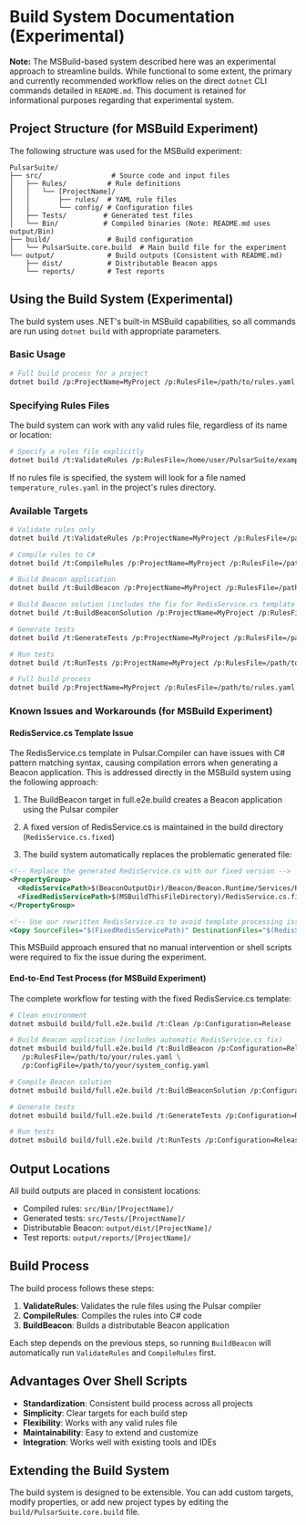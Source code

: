 # Build System Documentation (Experimental)

**Note:** The MSBuild-based system described here was an experimental approach to streamline builds. While functional to some extent, the primary and currently recommended workflow relies on the direct `dotnet` CLI commands detailed in `README.md`. This document is retained for informational purposes regarding that experimental system.

## Project Structure (for MSBuild Experiment)

The following structure was used for the MSBuild experiment:
```text
PulsarSuite/
├── src/                 # Source code and input files
│   ├── Rules/          # Rule definitions
│   │   └── [ProjectName]/
│   │       ├── rules/  # YAML rule files
│   │       └── config/ # Configuration files
│   ├── Tests/         # Generated test files
│   └── Bin/           # Compiled binaries (Note: README.md uses output/Bin)
├── build/              # Build configuration
│   └── PulsarSuite.core.build  # Main build file for the experiment
└── output/             # Build outputs (Consistent with README.md)
    ├── dist/           # Distributable Beacon apps
    └── reports/        # Test reports
```

## Using the Build System (Experimental)

The build system uses .NET's built-in MSBuild capabilities, so all commands are run using `dotnet build` with appropriate parameters.

### Basic Usage

```bash
# Full build process for a project
dotnet build /p:ProjectName=MyProject /p:RulesFile=/path/to/rules.yaml
```

### Specifying Rules Files

The build system can work with any valid rules file, regardless of its name or location:

```bash
# Specify a rules file explicitly
dotnet build /t:ValidateRules /p:RulesFile=/home/user/PulsarSuite/examples/Rules/MyProject/rules/custom_rules.yaml
```

If no rules file is specified, the system will look for a file named `temperature_rules.yaml` in the project's rules directory.

### Available Targets

```bash
# Validate rules only
dotnet build /t:ValidateRules /p:ProjectName=MyProject /p:RulesFile=/path/to/rules.yaml

# Compile rules to C#
dotnet build /t:CompileRules /p:ProjectName=MyProject /p:RulesFile=/path/to/rules.yaml

# Build Beacon application
dotnet build /t:BuildBeacon /p:ProjectName=MyProject /p:RulesFile=/path/to/rules.yaml

# Build Beacon solution (includes the fix for RedisService.cs template issues)
dotnet build /t:BuildBeaconSolution /p:ProjectName=MyProject /p:RulesFile=/path/to/rules.yaml /p:Configuration=Release

# Generate tests
dotnet build /t:GenerateTests /p:ProjectName=MyProject /p:RulesFile=/path/to/rules.yaml /p:Configuration=Release

# Run tests
dotnet build /t:RunTests /p:ProjectName=MyProject /p:RulesFile=/path/to/rules.yaml /p:Configuration=Release

# Full build process
dotnet build /p:ProjectName=MyProject /p:RulesFile=/path/to/rules.yaml
```

### Known Issues and Workarounds (for MSBuild Experiment)

#### RedisService.cs Template Issue

The RedisService.cs template in Pulsar.Compiler can have issues with C# pattern matching syntax, causing compilation errors when generating a Beacon application. This is addressed directly in the MSBuild system using the following approach:

1. The BuildBeacon target in full.e2e.build creates a Beacon application using the Pulsar compiler

2. A fixed version of RedisService.cs is maintained in the build directory (`RedisService.cs.fixed`)

3. The build system automatically replaces the problematic generated file:

```xml
<!-- Replace the generated RedisService.cs with our fixed version -->
<PropertyGroup>
  <RedisServicePath>$(BeaconOutputDir)/Beacon/Beacon.Runtime/Services/RedisService.cs</RedisServicePath>
  <FixedRedisServicePath>$(MSBuildThisFileDirectory)/RedisService.cs.fixed</FixedRedisServicePath>
</PropertyGroup>

<!-- Use our rewritten RedisService.cs to avoid template processing issues -->
<Copy SourceFiles="$(FixedRedisServicePath)" DestinationFiles="$(RedisServicePath)" OverwriteReadOnlyFiles="true" />
```

This MSBuild approach ensured that no manual intervention or shell scripts were required to fix the issue during the experiment.

#### End-to-End Test Process (for MSBuild Experiment)

The complete workflow for testing with the fixed RedisService.cs template:

```bash
# Clean environment
dotnet msbuild build/full.e2e.build /t:Clean /p:Configuration=Release

# Build Beacon application (includes automatic RedisService.cs fix)
dotnet msbuild build/full.e2e.build /t:BuildBeacon /p:Configuration=Release \
   /p:RulesFile=/path/to/your/rules.yaml \
   /p:ConfigFile=/path/to/your/system_config.yaml

# Compile Beacon solution
dotnet msbuild build/full.e2e.build /t:BuildBeaconSolution /p:Configuration=Release

# Generate tests
dotnet msbuild build/full.e2e.build /t:GenerateTests /p:Configuration=Release

# Run tests
dotnet msbuild build/full.e2e.build /t:RunTests /p:Configuration=Release
```

## Output Locations

All build outputs are placed in consistent locations:

- Compiled rules: `src/Bin/[ProjectName]/`
- Generated tests: `src/Tests/[ProjectName]/`
- Distributable Beacon: `output/dist/[ProjectName]/`
- Test reports: `output/reports/[ProjectName]/`

## Build Process

The build process follows these steps:

1. **ValidateRules**: Validates the rule files using the Pulsar compiler
2. **CompileRules**: Compiles the rules into C# code
3. **BuildBeacon**: Builds a distributable Beacon application

Each step depends on the previous steps, so running `BuildBeacon` will automatically run `ValidateRules` and `CompileRules` first.

## Advantages Over Shell Scripts

- **Standardization**: Consistent build process across all projects
- **Simplicity**: Clear targets for each build step
- **Flexibility**: Works with any valid rules file
- **Maintainability**: Easy to extend and customize
- **Integration**: Works well with existing tools and IDEs

## Extending the Build System

The build system is designed to be extensible. You can add custom targets, modify properties, or add new project types by editing the `build/PulsarSuite.core.build` file.
